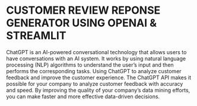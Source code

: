 # CUSTOMER REVIEW REPONSE GENERATOR USING OPENAI & STREAMLIT 

ChatGPT is an AI-powered conversational technology that allows users to have conversations with an AI system.
It works by using natural language processing (NLP) algorithms to understand the user’s input and then performs the corresponding tasks.
Using ChatGPT to analyze customer feedback and improve the customer experience.
The ChatGPT API makes it possible for your company to analyze customer feedback with accuracy and speed. By improving the quality of your company’s data mining efforts, you can make faster and more effective data-driven decisions.
